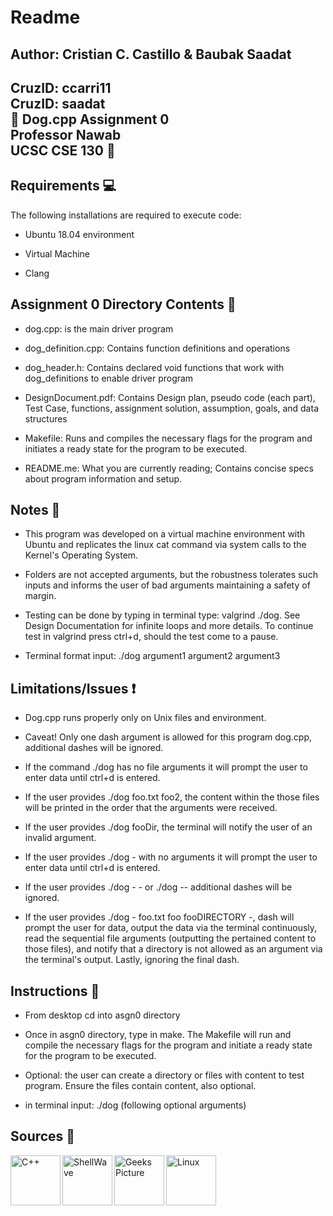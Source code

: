 # Readme
## Author: Cristian C. Castillo & Baubak Saadat <br />
   CruzID: ccarri11<br />
   CruzID: saadat<br />
   🐶 Dog.cpp Assignment 0 <br />
   Professor Nawab  <br />
   UCSC CSE 130 🐌
--------
## Requirements 💻
The following installations are required to execute code:
- Ubuntu 18.04 environment

- Virtual Machine 

- Clang

## Assignment 0 Directory Contents 📂
- dog.cpp: is the main driver program

- dog_definition.cpp: Contains function definitions and operations

- dog_header.h: Contains declared void functions that work with dog_definitions to enable driver program

- DesignDocument.pdf: Contains Design plan, pseudo code (each part), Test Case, functions, assignment solution, assumption, goals, and data structures

- Makefile: Runs and compiles the necessary flags for the program and initiates a ready state for the program to be executed.

- README.me: What you are currently reading; Contains concise specs about program information and setup.

## Notes 📝
- This program was developed on a virtual machine environment with Ubuntu and replicates the linux cat command via system calls to the Kernel's Operating System.

- Folders are not accepted arguments, but the robustness tolerates such inputs and informs the user of bad arguments maintaining a safety of margin.

- Testing can be done by typing in terminal type: valgrind ./dog. See Design Documentation for infinite loops and more details. To continue test in valgrind press ctrl+d, should the test come to a pause.

- Terminal format input: ./dog argument1 argument2 argument3 

## Limitations/Issues ❗
- Dog.cpp runs properly only on Unix files and environment.

- Caveat! Only one dash argument is allowed for this program dog.cpp, additional dashes will be ignored.

- If the command ./dog has no file arguments it will prompt the user to enter data until ctrl+d is entered.

- If the user provides ./dog foo.txt foo2, the content within the those files will be printed in the order that the arguments were received.

- If the user provides ./dog fooDir, the terminal will notify the user of an invalid argument.

- If the user provides ./dog - with no arguments it will prompt the user to enter data until ctrl+d is entered.

- If the user provides ./dog - - or ./dog -- additional dashes will be ignored.

- If the user provides ./dog - foo.txt foo fooDIRECTORY -, dash will prompt the user for data, output the data via the terminal continuously, read the sequential file arguments (outputting the pertained content to those files), and notify that a directory is not allowed as an argument via the terminal's output. Lastly, ignoring the final dash.

## Instructions 🤖
- From desktop cd into asgn0 directory

- Once in asgn0 directory, type in make. The Makefile will run and compile the necessary flags for the program and initiate a ready state for the program to be executed.

- Optional: the user can create a directory or files with content to test program. Ensure the files contain content, also optional.

- in terminal input: ./dog (following optional arguments)

## Sources 📜
[<img align="left" alt="C++" width="80" height="80" src="https://cdn.freebiesupply.com/logos/large/2x/c-logo-png-transparent.png" />][cPlusPlus]

[<img align="left" alt="ShellWave" width="80" height="80" src="https://upload.wikimedia.org/wikipedia/commons/9/9f/Youtube%28amin%29.png" />][youtubeShell]

[<img align="left" alt="Geeks Picture" width="80" height="80" src="https://media-exp1.licdn.com/dms/image/C4E0BAQEF0x_q7m5JjQ/company-logo_200_200/0?e=2159024400&v=beta&t=tEbDQX9zSpsKFIZHJzuUCLCTEIXdSAbvaRirs5PKA1M" />][geeks]

[<img align="left" alt="Linux" width="80" height="80" src="https://image.flaticon.com/icons/png/512/518/518713.png" />][linux]
<br /><br /><br />

[cPlusPlus]: http://www.cplusplus.com/doc/tutorial/
[geeks]: https://www.geeksforgeeks.org/input-output-system-calls-c-create-open-close-read-write/#:~:text=File%20descriptor%20is%20integer%20that,pointers%20to%20file%20table%20entries.&nbsp;
[youtubeShell]: https://www.youtube.com/watch?v=LERSkW_pLBs 
[linux]: https://man7.org/linux/man-pages/man2/syscalls.2.html






